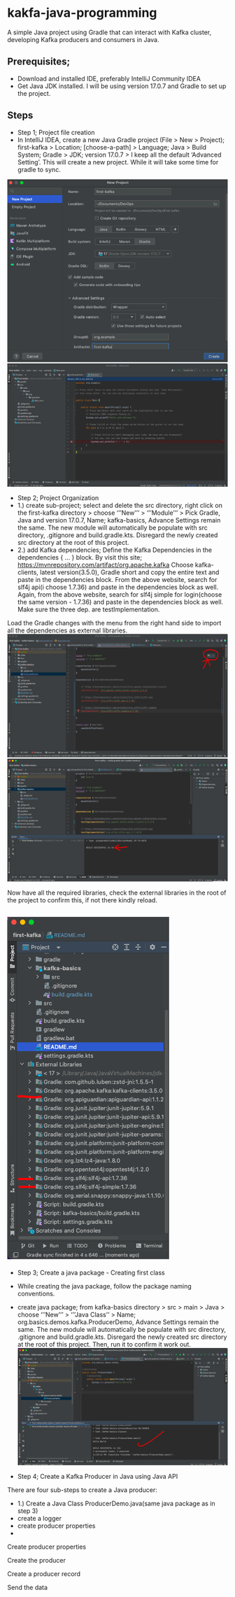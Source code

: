 # kakfa-java-programming
A simple Java project using Gradle that can interact with Kafka cluster, developing Kafka producers and consumers in Java.

## Prerequisites;
- Download and installed IDE, preferably IntelliJ Community IDEA
- Get Java JDK installed. I will be using version 17.0.7 and Gradle to set up the project.

## Steps
- Step 1; Project file creation
- In IntelliJ IDEA, create a new Java Gradle project (File > New > Project); first-kafka > Location; [choose-a-path] > Language; Java > Build System; Gradle > JDK; version 17.0.7 > I keep all the default ‘Advanced Setting’. This will create a new project. While it will take some time for gradle to sync. 

![kafka](./doc/kafka-1.png)
![kafka](./doc/kafka-2.png)

- Step 2; Project Organization
- 1.) create sub-project; select and delete the src directory, right click on the first-kafka directory > choose ‘’’New’’’ > ‘’’Module’’’ > Pick Gradle, Java and version 17.0.7, Name; kafka-basics, Advance Settings remain the same.  The new module will automatically be populate with src directory, .gitignore and build.gradle.kts. Disregard the newly created src directory at the root of this project.
- 2.) add Kafka dependencies; Define the Kafka Dependencies in the dependencies { ... } block.
  By visit this site; https://mvnrepository.com/artifact/org.apache.kafka
Choose kafka-clients, latest version(3.5.0), Gradle short and copy the entire text and paste in the dependencies block.
From the above website, search for slf4j api(i choose 1.7.36) and paste in the dependencies block as well.
Again, from the above website, search for slf4j simple for login(choose the same version - 1.7.36) and paste in the dependencies block as well. Make sure the three dep. are testImplementation.

Load the Gradle changes with the menu from the right hand side to import all the dependencies as external libraries.
![kafka](./doc/kafka-3.png)
![kafka](./doc/kafka-4.png)

Now have all the required libraries, check the external libraries in the root of the project to confirm this, if not there kindly reload.

![kafka](./doc/kafka-5.png)
- 
- Step 3; Create a java package - Creating first class
- While creating the java package, follow the package naming conventions.
- create java package; from kafka-basics directory > src > main > Java > choose ‘’’New’’’ > ‘’’Java Class’’ > Name; org.basics.demos.kafka.ProducerDemo, Advance Settings remain the same.  The new module will automatically be populate with src directory, .gitignore and build.gradle.kts. Disregard the newly created src directory at the root of this project. Then, run it to confirm it work out.
  ![kafka](./doc/kafka-6.png)

- Step 4; Create a Kafka Producer in Java using Java API

There are four sub-steps to create a Java producer:

- 1.) Create a Java Class ProducerDemo.java(same java package as in step 3)
- create a logger
- create producer properties
- 



Create producer properties

Create the producer

Create a producer record

Send the data